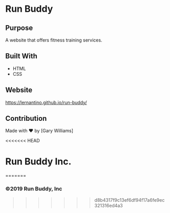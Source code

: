 # Run Buddy

## Purpose
A website that offers fitness training services.

## Built With
* HTML
* CSS

## Website
https://lernantino.github.io/run-buddy/

## Contribution
Made with ❤️ by [Gary Williams]

<<<<<<< HEAD
# Run Buddy Inc.
=======
### ©️2019 Run Buddy, Inc 
>>>>>>> d8b4317f9c13ef6df94f17a6fe9ec321316ed4a3
